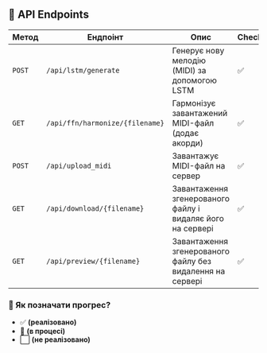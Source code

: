 ## 🎵 API Endpoints

| **Метод** | **Ендпоінт**        | **Опис** | **Checkpoint** |
|-----------|----------------------|----------|---------------|
| `POST`    | `/api/lstm/generate`  | Генерує нову мелодію (MIDI) за допомогою LSTM | ✅ |
| `GET`    | `/api/ffn/harmonize/{filename}`      | Гармонізує завантажений MIDI-файл (додає акорди) | ✅ |
| `POST`    | `/api/upload_midi`    | Завантажує MIDI-файл на сервер | ✅ |
| `GET`     | `/api/download/{filename}`  | Завантаження згенерованого файлу і видаляє його на сервері | ✅ |
| `GET`     | `/api/preview/{filename}`  | Завантаження згенерованого файлу без видалення на сервері| ✅ |

### 🔹 Як позначати прогрес?
- ✅ **(реалізовано)**
- 🚧 **(в процесі)** 
- ⬜️ **(не реалізовано)**
